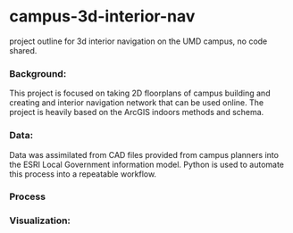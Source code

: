# campus-3d-interior-nav
project outline for 3d interior navigation on the UMD campus, no code shared.


<h3>Background: </h3>
This project is focused on taking 2D floorplans of campus building and creating and interior navigation network that can be used online. The project is heavily based on the ArcGIS indoors methods and schema. 

<h3>Data:</h3>

Data was assimilated from CAD files provided from campus planners into the ESRI Local Government information model. Python is used to automate this process into a repeatable workflow. 

<h3>Process</h3>



<h3>Visualization:</h3>
